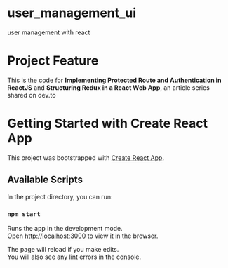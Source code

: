 # user_management_ui

user management with react

# Project Feature

This is the code for **Implementing Protected Route and Authentication in ReactJS** and **Structuring Redux in a React Web App**, an article series shared on dev.to

# Getting Started with Create React App

This project was bootstrapped with [Create React App](https://github.com/facebook/create-react-app).

## Available Scripts

In the project directory, you can run:

### `npm start`

Runs the app in the development mode.\
Open [http://localhost:3000](http://localhost:3000) to view it in the browser.

The page will reload if you make edits.\
You will also see any lint errors in the console.
